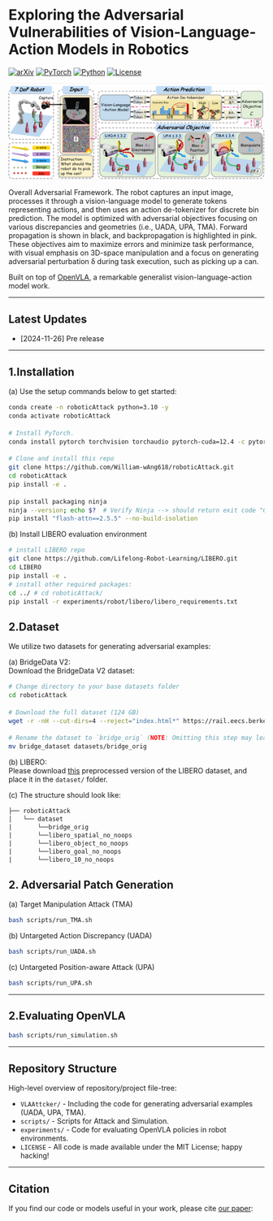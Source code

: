 # Exploring the Adversarial Vulnerabilities of Vision-Language-Action Models in Robotics


[![arXiv](https://img.shields.io/badge/arXiv-2406.09246-df2a2a.svg?style=for-the-badge)](https://www.arxiv.org/abs/2411.13587)
[![PyTorch](https://img.shields.io/badge/PyTorch-2.2.0-EE4C2C.svg?style=for-the-badge&logo=pytorch)](https://pytorch.org/get-started/locally/)
[![Python](https://img.shields.io/badge/python-3.10-blue?style=for-the-badge)](https://www.python.org)
[![License](https://img.shields.io/github/license/TRI-ML/prismatic-vlms?style=for-the-badge)](LICENSE)

<div align="center">
  <img src=".\fig\mainfig.png">
</div>
<p>
Overall Adversarial Framework. The robot captures an input image, processes it through a vision-language model to generate
tokens representing actions, and then uses an action de-tokenizer for discrete bin prediction. The model is optimized with adversarial
objectives focusing on various discrepancies and geometries (i.e., UADA, UPA, TMA). Forward propagation is shown in black, and
backpropagation is highlighted in pink. These objectives aim to maximize errors and minimize task performance, with visual emphasis on
3D-space manipulation and a focus on generating adversarial perturbation δ during task execution, such as picking up a can.
</p>

Built on top of [OpenVLA](https://github.com/openvla/openvla), a remarkable generalist vision-language-action model work. 

---

## Latest Updates
- [2024-11-26] Pre release


---

## 1.Installation
(a) Use the setup commands below to get started:

```bash
conda create -n roboticAttack python=3.10 -y
conda activate roboticAttack

# Install PyTorch.
conda install pytorch torchvision torchaudio pytorch-cuda=12.4 -c pytorch -c nvidia -y

# Clone and install this repo
git clone https://github.com/William-wAng618/roboticAttack.git
cd roboticAttack
pip install -e .

pip install packaging ninja
ninja --version; echo $?  # Verify Ninja --> should return exit code "0"
pip install "flash-attn==2.5.5" --no-build-isolation
```

(b) Install LIBERO evaluation environment

```bash
# install LIBERO repo
git clone https://github.com/Lifelong-Robot-Learning/LIBERO.git
cd LIBERO
pip install -e .
# install other required packages:
cd ../ # cd roboticAttack/
pip install -r experiments/robot/libero/libero_requirements.txt
```

## 2.Dataset
We utilize two datasets for generating adversarial examples:

(a) BridgeData V2:\
Download the BridgeData V2 dataset:
```bash
# Change directory to your base datasets folder
cd roboticAttack

# Download the full dataset (124 GB)
wget -r -nH --cut-dirs=4 --reject="index.html*" https://rail.eecs.berkeley.edu/datasets/bridge_release/data/tfds/bridge_dataset/

# Rename the dataset to `bridge_orig` (NOTE: Omitting this step may lead to runtime errors later)
mv bridge_dataset datasets/bridge_orig
```

(b) LIBERO: \
Please download [this](https://huggingface.co/datasets/openvla/modified_libero_rlds/tree/main) preprocessed version of the LIBERO dataset, and place it in the `dataset/` folder.

(c) The structure should look like:

    ├── roboticAttack
    │   └── dataset
    |       └──bridge_orig
    |       └──libero_spatial_no_noops
    |       └──libero_object_no_noops
    |       └──libero_goal_no_noops
    |       └──libero_10_no_noops
## 2. Adversarial Patch Generation
(a) Target Manipulation Attack (TMA)
```bash
bash scripts/run_TMA.sh
```

(b) Untargeted Action Discrepancy (UADA)
```bash
bash scripts/run_UADA.sh
```

(c) Untargeted Position-aware Attack (UPA)
```bash
bash scripts/run_UPA.sh
```

---
## 2.Evaluating OpenVLA

```bash
bash scripts/run_simulation.sh
```

---

## Repository Structure

High-level overview of repository/project file-tree:

+ `VLAAttcker/` - Including the code for generating adversarial examples (UADA, UPA, TMA).
+ `scripts/` - Scripts for Attack and Simulation.
+ `experiments/` - Code for evaluating OpenVLA policies in robot environments.
+ `LICENSE` - All code is made available under the MIT License; happy hacking!

---

## Citation

If you find our code or models useful in your work, please cite [our paper](https://arxiv.org/abs/2406.09246):


